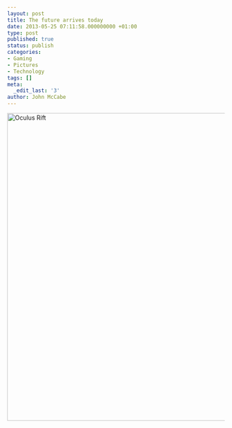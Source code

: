 ```yaml
---
layout: post
title: The future arrives today
date: 2013-05-25 07:11:58.000000000 +01:00
type: post
published: true
status: publish
categories:
- Gaming
- Pictures
- Technology
tags: []
meta:
  _edit_last: '3'
author: John McCabe
---
```

<p><img class="alignnone size-full wp-image-392" alt="Oculus Rift" src="{{ site.baseurl }}/assets/oculus_rift_dk1_arrived.jpg" width="534" height="712" /></p>

